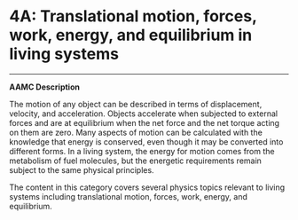 # 4A: Translational motion, forces, work, energy, and equilibrium in living systems

------

**AAMC Description**

The motion of any object can be described in terms of displacement, velocity, and acceleration. Objects accelerate when subjected to external forces and are at equilibrium when the net force and the net torque acting on them are zero. Many aspects of motion can be calculated with the knowledge that energy is conserved, even though it may be converted into different forms. In a living system, the energy for motion comes from the metabolism of fuel molecules, but the energetic requirements remain subject to the same physical principles.

The content in this category covers several physics topics relevant to living systems including translational motion, forces, work, energy, and equilibrium.